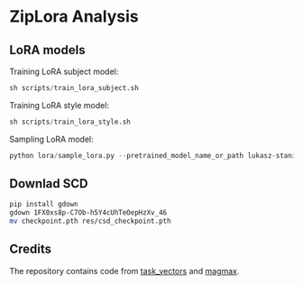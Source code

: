 # ZipLora Analysis

## LoRA models

Training LoRA subject model:

```python
sh scripts/train_lora_subject.sh
```

Training LoRA style model:

```python
sh scripts/train_lora_style.sh
```

Sampling LoRA model:

```python
python lora/sample_lora.py --pretrained_model_name_or_path lukasz-staniszewski/dog_subject  --use_cuda --use_refiner --prompt "a sbu man playing on a piano" --save_path /net/tscratch/people/plglukaszst/projects/ziplora-analysis/outputs/ls_subject/playing_piano.png
```

## Downlad SCD

```sh
pip install gdown
gdown 1FX0xs8p-C7Ob-h5Y4cUhTeOepHzXv_46
mv checkpoint.pth res/csd_checkpoint.pth
```

## Credits
The repository contains code from [task_vectors](https://github.com/mlfoundations/task_vectors) and [magmax](https://github.com/danielm1405/magmax).